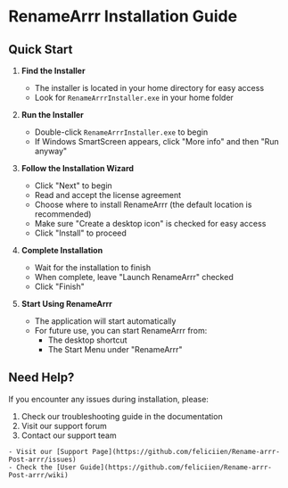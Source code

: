 # RenameArrr Installation Guide

## Quick Start

1. **Find the Installer**
   - The installer is located in your home directory for easy access
   - Look for `RenameArrrInstaller.exe` in your home folder

2. **Run the Installer**
   - Double-click `RenameArrrInstaller.exe` to begin
   - If Windows SmartScreen appears, click "More info" and then "Run anyway"

3. **Follow the Installation Wizard**
   - Click "Next" to begin
   - Read and accept the license agreement
   - Choose where to install RenameArrr (the default location is recommended)
   - Make sure "Create a desktop icon" is checked for easy access
   - Click "Install" to proceed

4. **Complete Installation**
   - Wait for the installation to finish
   - When complete, leave "Launch RenameArrr" checked
   - Click "Finish"

5. **Start Using RenameArrr**
   - The application will start automatically
   - For future use, you can start RenameArrr from:
     - The desktop shortcut
     - The Start Menu under "RenameArrr"

## Need Help?

If you encounter any issues during installation, please:
1. Check our troubleshooting guide in the documentation
2. Visit our support forum
3. Contact our support team

```
- Visit our [Support Page](https://github.com/feliciien/Rename-arrr-Post-arrr/issues)
- Check the [User Guide](https://github.com/feliciien/Rename-arrr-Post-arrr/wiki)